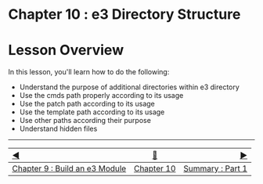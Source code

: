 Chapter 10 : e3 Directory Structure
==

# Lesson Overview

In this lesson, you'll learn how to do the following:
* Understand the purpose of additional directories within e3 directory
* Use the cmds path properly according to its usage
* Use the patch path according to its usage
* Use the template path according to its usage
* Use other paths according their purpose
* Understand hidden files


------------------
[:arrow_backward:](chapter9.md)  | [:arrow_up_small:](chapter10.md)  | [:arrow_forward:](summarypart1.md)
:--- | --- |---: 
[Chapter 9 : Build an e3 Module](chapter9.md) | [Chapter 10](chapter10.md) | [Summary : Part 1](summarypart1.md)




